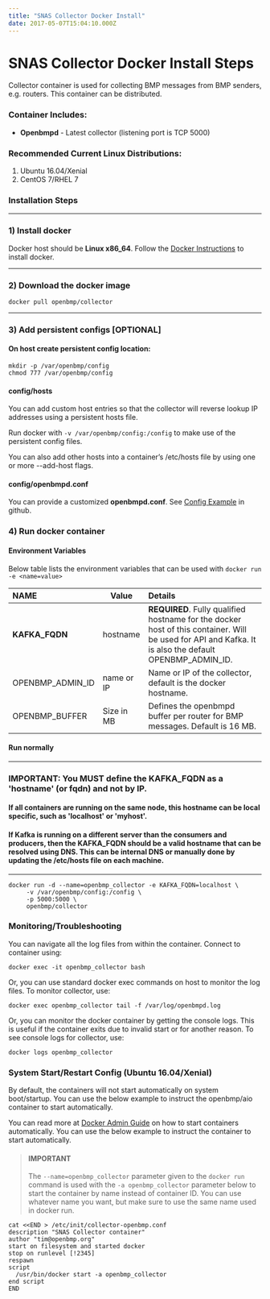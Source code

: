 ```yaml
---
title: "SNAS Collector Docker Install"
date: 2017-05-07T15:04:10.000Z
---
```


SNAS Collector Docker Install Steps
===================================

<!--more-->

Collector container is used for collecting BMP messages from BMP senders, e.g. routers. This container can be distributed.

### Container Includes:
* **Openbmpd** - Latest collector (listening port is TCP 5000)

### Recommended Current Linux Distributions:

  1. Ubuntu 16.04/Xenial
  1. CentOS 7/RHEL 7

### **Installation Steps**

- - -

### 1) Install docker
Docker host should be **Linux x86_64**.   Follow the [Docker Instructions](https://docs.docker.com/installation/) to install docker.  

- - -

### 2) Download the docker image

    docker pull openbmp/collector

- - -

### 3) Add persistent configs [OPTIONAL] 


#### On host create persistent config location:

    mkdir -p /var/openbmp/config
    chmod 777 /var/openbmp/config

#### config/hosts
You can add custom host entries so that the collector will reverse lookup IP addresses
using a persistent hosts file.

Run docker with ```-v /var/openbmp/config:/config``` to make use of the persistent config files.

You can also add other hosts into a container’s /etc/hosts file by using one or more --add-host flags. 

#### config/openbmpd.conf
You can provide a customized **openbmpd.conf**.  See [Config Example](https://github.com/OpenBMP/openbmp/blob/master/Server/openbmpd.conf) in github.


### 4) Run docker container

#### Environment Variables
Below table lists the environment variables that can be used with ``docker run -e <name=value>``

NAME | Value | Details
:---- | ----- |:-------
**KAFKA\_FQDN** | hostname | **REQUIRED**. Fully qualified hostname for the docker host of this container. Will be used for API and Kafka. It is also the default OPENBMP_ADMIN_ID.
OPENBMP\_ADMIN\_ID | name or IP | Name or IP of the collector, default is the docker hostname.
OPENBMP\_BUFFER | Size in MB | Defines the openbmpd buffer per router for BMP messages. Default is 16 MB.

#### Run normally

- - -

### **IMPORTANT:** You **MUST define the KAFKA_FQDN** as a **'hostname'** (or fqdn) and not by IP. 
#### If all containers are running on the same node, this hostname can be local specific, such as 'localhost' or 'myhost'. 
#### If Kafka is running on a different server than the consumers and producers, then the KAFKA_FQDN should be a valid hostname that can be resolved using DNS. This can be internal DNS or manually done by updating the /etc/hosts file on each machine.

- - -

    docker run -d --name=openbmp_collector -e KAFKA_FQDN=localhost \
         -v /var/openbmp/config:/config \
         -p 5000:5000 \
         openbmp/collector


### **Monitoring/Troubleshooting**
You can navigate all the log files from within the container. Connect to container using:
    
    docker exec -it openbmp_collector bash

Or, you can use standard docker exec commands on host to monitor the log files.  To monitor collector, use: 

    docker exec openbmp_collector tail -f /var/log/openbmpd.log

Or, you can monitor the docker container by getting the console logs. This is useful if the container exits due to invalid start or for another reason. 
To see console logs for collector, use:

    docker logs openbmp_collector
    

### **System Start/Restart Config (Ubuntu 16.04/Xenial)**
By default, the containers will not start automatically on system boot/startup.  You can use the below example to instruct the openbmp/aio container to start automatically. 

You can read more at [Docker Admin Guide](https://docs.docker.com/engine/admin/start-containers-automatically/) on how to start containers automatically. 
You can use the below example to instruct the container to start automatically.

> #### IMPORTANT
> The ```--name=openbmp_collector``` parameter given to the ```docker run``` command is used with the ```-a openbmp_collector``` parameter below to start the container by name instead of container ID.  You can use whatever name you want, but make sure to use the same name used in docker run.

    cat <<END > /etc/init/collector-openbmp.conf
    description "SNAS Collector container"
    author "tim@openbmp.org"
    start on filesystem and started docker
    stop on runlevel [!2345]
    respawn
    script
      /usr/bin/docker start -a openbmp_collector
    end script
    END
     
     


